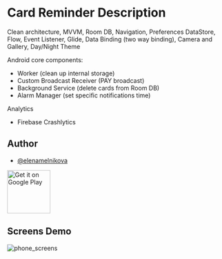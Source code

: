 # Card Reminder Description
Clean architecture, MVVM, Room DB, Navigation, Preferences DataStore, Flow, Event Listener, Glide, Data Binding (two way binding), Camera and Gallery, Day/Night Theme

Android core components:
- Worker (clean up internal storage)
- Custom Broadcast Receiver (PAY broadcast)
- Background Service (delete cards from Room DB)
- Alarm Manager (set specific notifications time)

Analytics
- Firebase Crashlytics

## Author

- [@elenamelnikova](https://github.com/canadianExperience)



<a href="https://play.google.com/store/apps/details?id=com.me.reminder"><img alt="Get it on Google Play" src="https://play.google.com/intl/en_us/badges/images/generic/en-play-badge.png" height=100px /></a>


## Screens Demo

![phone_screens](https://user-images.githubusercontent.com/45378000/157300703-4e5703ac-bdf4-4b1a-87ac-835a448a1f06.png)
